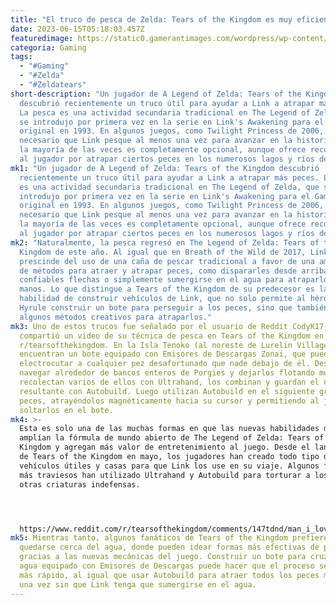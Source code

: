 ```yaml
---
title: "El truco de pesca de Zelda: Tears of the Kingdom es muy eficiente"
date: 2023-06-15T05:18:03.457Z
featuredimage: https://static0.gamerantimages.com/wordpress/wp-content/uploads/2023/05/zelda-totk-boat.jpg?q=50&fit=contain&w=1140&h=&dpr=1.5
categoria: Gaming
tags:
  - "#Gaming"
  - "#Zelda"
  - "#Zeldatears"
short-description: "Un jugador de A Legend of Zelda: Tears of the Kingdom
  descubrió recientemente un truco útil para ayudar a Link a atrapar más peces.
  La pesca es una actividad secundaria tradicional en The Legend of Zelda, que
  se introdujo por primera vez en la serie en Link's Awakening para el Game Boy
  original en 1993. En algunos juegos, como Twilight Princess de 2006, es
  necesario que Link pesque al menos una vez para avanzar en la historia, pero
  la mayoría de las veces es completamente opcional, aunque ofrece recompensas
  al jugador por atrapar ciertos peces en los numerosos lagos y ríos de Hyrule."
mk1: "Un jugador de A Legend of Zelda: Tears of the Kingdom descubrió
  recientemente un truco útil para ayudar a Link a atrapar más peces. La pesca
  es una actividad secundaria tradicional en The Legend of Zelda, que se
  introdujo por primera vez en la serie en Link's Awakening para el Game Boy
  original en 1993. En algunos juegos, como Twilight Princess de 2006, es
  necesario que Link pesque al menos una vez para avanzar en la historia, pero
  la mayoría de las veces es completamente opcional, aunque ofrece recompensas
  al jugador por atrapar ciertos peces en los numerosos lagos y ríos de Hyrule."
mk2: "Naturalmente, la pesca regresó en The Legend of Zelda: Tears of the
  Kingdom de este año. Al igual que en Breath of the Wild de 2017, Link
  prescinde del uso de una caña de pescar tradicional a favor de una amplia gama
  de métodos para atraer y atrapar peces, como dispararles desde arriba con sus
  confiables flechas o simplemente sumergirse en el agua para atraparlos con las
  manos. Lo que distingue a Tears of the Kingdom de su predecesor es la nueva
  habilidad de construir vehículos de Link, que no solo permite al héroe de
  Hyrule construir un bote para perseguir a los peces, sino que también ofrece
  algunos métodos creativos para atraparlos."
mk3: Uno de estos trucos fue señalado por el usuario de Reddit CodyK17, quien
  compartió un video de su técnica de pesca en Tears of the Kingdom en
  r/tearsofthekingdom. En la Isla Tenoko (al noreste de Lurelin Village),
  encuentran un bote equipado con Emisores de Descargas Zonai, que pueden
  electrocutar a cualquier pez desafortunado que nade debajo de él. Después de
  navegar alrededor de bancos enteros de Porgies y dejarlos flotando muertos,
  recolectan varios de ellos con Ultrahand, los combinan y guardan el esquema
  resultante con Autobuild. Luego utilizan Autobuild en el siguiente grupo de
  peces, atrayéndolos magnéticamente hacia su cursor y permitiendo al jugador
  soltarlos en el bote.
mk4: >-
  Esta es solo una de las muchas formas en que las nuevas habilidades de Link
  amplían la fórmula de mundo abierto de The Legend of Zelda: Tears of the
  Kingdom y agregan más valor de entretenimiento al juego. Desde el lanzamiento
  de Tears of the Kingdom en mayo, los jugadores han creado todo tipo de
  vehículos útiles y casas para que Link los use en su viaje. Algunos fanáticos
  más traviesos han utilizado Ultrahand y Autobuild para torturar a los Koroks y
  otras criaturas indefensas.




  https://www.reddit.com/r/tearsofthekingdom/comments/147tdnd/man_i_love_fishing/?embed_host_url=https%3A%2F%2Fgamerant.com%2Fzelda-tears-of-the-kingdom-efficient-fishing-trick%2F
mk5: Mientras tanto, algunos fanáticos de Tears of the Kingdom prefieren
  quedarse cerca del agua, donde pueden idear formas más efectivas de pescar
  gracias a las nuevas mecánicas del juego. Construir un bote para cruzar el
  agua equipado con Emisores de Descargas puede hacer que el proceso sea mucho
  más rápido, al igual que usar Autobuild para atraer todos los peces muertos de
  una vez sin que Link tenga que sumergirse en el agua.
---
```

